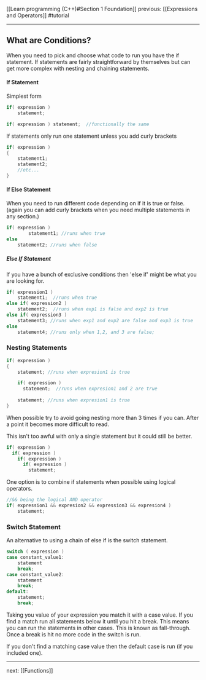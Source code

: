 [[Learn programming (C++)#Section 1 Foundation]]  previous: [[Expressions and Operators]]  #tutorial 

---
## What are Conditions?
When you need to pick and choose what code to run you have the if statement.
If statements are fairly straightforward by themselves but can get more complex with nesting and chaining statements.

#### If Statement
Simplest form
```cpp
if( expression )
	statement;

if( expression ) statement;  //functionally the same
```

If statements only run one statement unless you add curly brackets
```cpp
if( expression )
{
	statement1;
	statement2;
	//etc...
}
```

#### If Else Statement
When you need to run different code depending on if it is true or false. (again you can add curly brackets when you need multiple statements in any section.)
```cpp
if( expression )
		statement1; //runs when true
else
	statement2; //runs when false
```

##### Else If Statement
If you have a bunch of exclusive conditions then 'else if' might be what you are looking for. 
```cpp
if( expression1 )
	statement1;  //runs when true
else if( expression2 )
	statement2;  //runs when exp1 is false and exp2 is true
else if( expression3 )
	statement3; //runs when exp1 and exp2 are false and exp3 is true
else
	statement4; //runs only when 1,2, and 3 are false;
```


### Nesting Statements
```cpp
if( expression )
{
	statement; //runs when expresion1 is true

	if( expression ) 
	  statement;  //runs when expresion1 and 2 are true
	  
	statement; //runs when expresion1 is true
}
```
When possible try to avoid going nesting more than 3 times if you can. After a point it becomes more difficult to read.

This isn't too awful with only a single statement but it could still be better.
```cpp
if( expression )
  if( expression )
	if( expression )
	  if( expression )
	    statement; 
```

One option is to combine if statements when possible using logical operators.
```cpp
//&& being the logical AND operator
if( expression1 && expresion2 && expression3 && expresion4 )
	statement;
```

### Switch Statement
An alternative to using a chain of else if is the switch statement. 
```cpp
switch ( expression )
case constant_value1:
	statement
	break;
case constant_value2:
	statement
	break;
default:
	statement;
	break;
```

Taking you value of your expression you match it with a case value. If you find a match run all statements below it until you hit a break. This means you can run the statements in other cases. This is known as fall-through. Once a break is hit no more code in the switch is run.

If you don't find a matching case value then the default case is run (if you included one).

---

next: [[Functions]] 